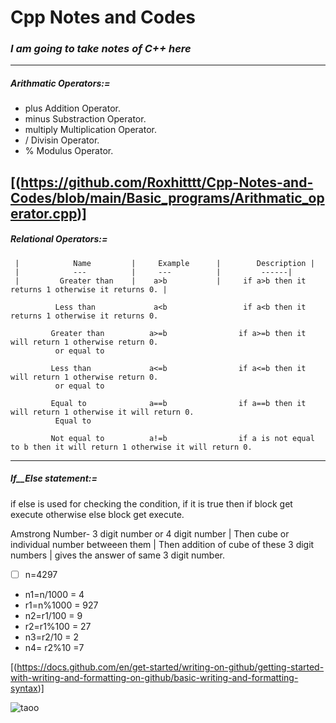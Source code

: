 #  Cpp Notes and Codes

### _**I am going to take notes of C++ here**_
-------------------------------------------------------------------------
#####  _**Arithmatic Operators:=**_
-    plus          Addition Operator.
-    minus          Substraction Operator.
-    multiply          Multiplication Operator.
-    /          Divisin Operator.
-    %          Modulus Operator.

[(https://github.com/Roxhitttt/Cpp-Notes-and-Codes/blob/main/Basic_programs/Arithmatic_operator.cpp)]
--------------------------------------------------------------------------
##### _**Relational Operators:=**_
     |            Name         |     Example      |        Description |
     |            ---          |     ---          |         ------|
     |         Greater than    |    a>b           |     if a>b then it returns 1 otherwise it returns 0. |

              Less than             a<b                 if a<b then it returns 1 otherwise it returns 0.

             Greater than          a>=b                if a>=b then it will return 1 otherwise return 0.
              or equal to
 
             Less than             a<=b                if a<=b then it will return 1 otherwise return 0.
              or equal to   

             Equal to              a==b                if a==b then it will return 1 otherwise it will return 0.
              Equal to         

             Not equal to          a!=b                if a is not equal to b then it will return 1 otherwise it will return 0.

------------------------------------------------------------------------

##### _**If__Else statement:=**_

if else is used for checking the condition, if it is true then if block get execute otherwise else block get execute.
       
Amstrong Number- 3 digit number or 4 digit number | Then cube or individual number betweeen them | Then addition of cube of these 3 digit numbers | gives the answer of same 3 digit number.

- [ ] n=4297
- n1=n/1000    = 4
- r1=n%1000    = 927
- n2=r1/100    = 9
- r2=r1%100    = 27
- n3=r2/10     = 2
- n4= r2%10    =7

[(https://docs.github.com/en/get-started/writing-on-github/getting-started-with-writing-and-formatting-on-github/basic-writing-and-formatting-syntax)]


![taoo](https://user-images.githubusercontent.com/62470301/190870650-c1e368a0-2da5-4e52-86c3-039a3bb1a364.jpg)

